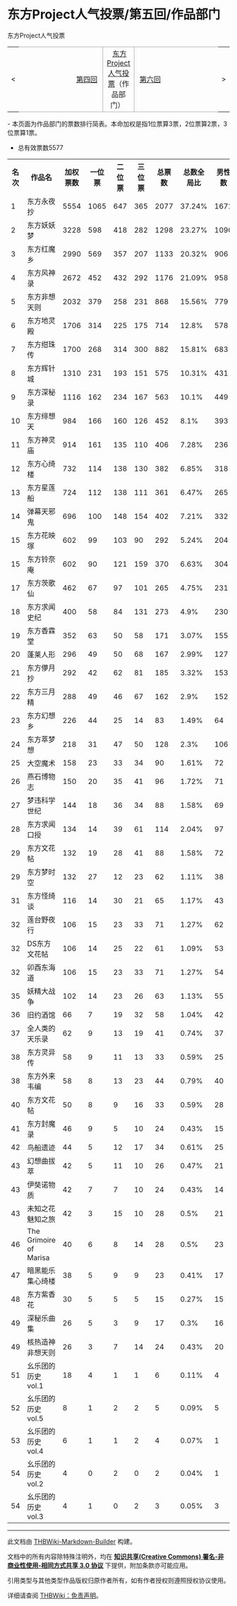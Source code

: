 # 东方Project人气投票/第五回/作品部门

<!-- source html: G:\repos\THBWiki-Markdown-Builder\THBWikiMarkdown\Temp\main\6\69\ns0%3A%E4%B8%9C%E6%96%B9Project%E4%BA%BA%E6%B0%94%E6%8A%95%E7%A5%A8%2F%E7%AC%AC%E4%BA%94%E5%9B%9E%2F%E4%BD%9C%E5%93%81%E9%83%A8%E9%97%A8.html -->

东方Project人气投票

<center>

<table>
<tbody><tr>
<td>&lt;
</td>
<td style="border-top: 1px solid #aaaaaa; border-bottom: 1px solid #aaaaaa; width: 50%; text-align: right"><a href="./东方Project人气投票-第四回-作品部门.md" title="东方Project人气投票/第四回/作品部门">第四回</a>&#160;
</td>
<td style="text-align: center; border-left: 1px solid #aaaaaa; border-right: 1px solid #aaaaaa; border-top: 1px solid #aaaaaa; border-bottom: 1px solid #aaaaaa;">&#160;<a href="./东方Project人气投票.md" title="东方Project人气投票">东方Project人气投票</a>（作品部门）&#160;
</td>
<td style="border-top: 1px solid #aaaaaa; border-bottom: 1px solid #aaaaaa; width: 50%; text-align: left">&#160;<a href="./东方Project人气投票-第六回-作品部门.md" title="东方Project人气投票/第六回/作品部门">第六回</a>
</td>
<td>&gt;
</td></tr></tbody></table>

  
</center>
- 本页面为作品部门的票数排行简表。本命加权是指1位票算3票，2位票算2票，3位票算1票。

- 总有效票数5577


<table>
<tbody><tr>
<th>名次</th>
<th>作品名</th>
<th>加权票数</th>
<th>一位票</th>
<th>二位票</th>
<th>三位票</th>
<th>总票数</th>
<th>总数全局比</th>
<th>男性数</th>
<th>男性比例</th>
<th>女性数</th>
<th>女性比例
</th></tr>
<tr>
<td>1</td>
<td>东方永夜抄</td>
<td>5554</td>
<td>1065</td>
<td>647</td>
<td>365</td>
<td>2077</td>
<td>37.24%</td>
<td>1671</td>
<td>80.45%</td>
<td>405</td>
<td>19.5%
</td></tr>
<tr>
<td>2</td>
<td>东方妖妖梦</td>
<td>3228</td>
<td>598</td>
<td>418</td>
<td>282</td>
<td>1298</td>
<td>23.27%</td>
<td>1090</td>
<td>83.98%</td>
<td>207</td>
<td>15.95%
</td></tr>
<tr>
<td>3</td>
<td>东方红魔乡</td>
<td>2990</td>
<td>569</td>
<td>357</td>
<td>207</td>
<td>1133</td>
<td>20.32%</td>
<td>906</td>
<td>79.96%</td>
<td>227</td>
<td>20.04%
</td></tr>
<tr>
<td>4</td>
<td>东方风神录</td>
<td>2672</td>
<td>452</td>
<td>432</td>
<td>292</td>
<td>1176</td>
<td>21.09%</td>
<td>958</td>
<td>81.46%</td>
<td>218</td>
<td>18.54%
</td></tr>
<tr>
<td>5</td>
<td>东方非想天则</td>
<td>2032</td>
<td>379</td>
<td>258</td>
<td>231</td>
<td>868</td>
<td>15.56%</td>
<td>779</td>
<td>89.75%</td>
<td>89</td>
<td>10.25%
</td></tr>
<tr>
<td>6</td>
<td>东方地灵殿</td>
<td>1706</td>
<td>314</td>
<td>225</td>
<td>175</td>
<td>714</td>
<td>12.8%</td>
<td>578</td>
<td>80.95%</td>
<td>136</td>
<td>19.05%
</td></tr>
<tr>
<td>7</td>
<td>东方绀珠传</td>
<td>1700</td>
<td>268</td>
<td>314</td>
<td>300</td>
<td>882</td>
<td>15.81%</td>
<td>683</td>
<td>77.44%</td>
<td>198</td>
<td>22.45%
</td></tr>
<tr>
<td>8</td>
<td>东方辉针城</td>
<td>1310</td>
<td>231</td>
<td>193</td>
<td>151</td>
<td>575</td>
<td>10.31%</td>
<td>431</td>
<td>74.96%</td>
<td>144</td>
<td>25.04%
</td></tr>
<tr>
<td>9</td>
<td>东方深秘录</td>
<td>1116</td>
<td>162</td>
<td>234</td>
<td>167</td>
<td>563</td>
<td>10.1%</td>
<td>449</td>
<td>79.75%</td>
<td>114</td>
<td>20.25%
</td></tr>
<tr>
<td>10</td>
<td>东方绯想天</td>
<td>984</td>
<td>166</td>
<td>160</td>
<td>126</td>
<td>452</td>
<td>8.1%</td>
<td>393</td>
<td>86.95%</td>
<td>59</td>
<td>13.05%
</td></tr>
<tr>
<td>11</td>
<td>东方神灵庙</td>
<td>914</td>
<td>161</td>
<td>135</td>
<td>110</td>
<td>406</td>
<td>7.28%</td>
<td>236</td>
<td>58.13%</td>
<td>170</td>
<td>41.87%
</td></tr>
<tr>
<td>12</td>
<td>东方心绮楼</td>
<td>732</td>
<td>114</td>
<td>138</td>
<td>130</td>
<td>382</td>
<td>6.85%</td>
<td>318</td>
<td>83.25%</td>
<td>64</td>
<td>16.75%
</td></tr>
<tr>
<td>13</td>
<td>东方星莲船</td>
<td>724</td>
<td>112</td>
<td>138</td>
<td>111</td>
<td>361</td>
<td>6.47%</td>
<td>265</td>
<td>73.41%</td>
<td>96</td>
<td>26.59%
</td></tr>
<tr>
<td>14</td>
<td>弹幕天邪鬼</td>
<td>696</td>
<td>100</td>
<td>148</td>
<td>154</td>
<td>402</td>
<td>7.21%</td>
<td>332</td>
<td>82.59%</td>
<td>68</td>
<td>16.92%
</td></tr>
<tr>
<td>15</td>
<td>东方花映塚</td>
<td>602</td>
<td>99</td>
<td>103</td>
<td>90</td>
<td>292</td>
<td>5.24%</td>
<td>204</td>
<td>69.86%</td>
<td>88</td>
<td>30.14%
</td></tr>
<tr>
<td>15</td>
<td>东方铃奈庵</td>
<td>602</td>
<td>90</td>
<td>121</td>
<td>159</td>
<td>370</td>
<td>6.63%</td>
<td>304</td>
<td>82.16%</td>
<td>66</td>
<td>17.84%
</td></tr>
<tr>
<td>17</td>
<td>东方茨歌仙</td>
<td>462</td>
<td>67</td>
<td>97</td>
<td>101</td>
<td>265</td>
<td>4.75%</td>
<td>231</td>
<td>87.17%</td>
<td>33</td>
<td>12.45%
</td></tr>
<tr>
<td>18</td>
<td>东方求闻史纪</td>
<td>400</td>
<td>58</td>
<td>84</td>
<td>131</td>
<td>273</td>
<td>4.9%</td>
<td>230</td>
<td>84.25%</td>
<td>43</td>
<td>15.75%
</td></tr>
<tr>
<td>19</td>
<td>东方香霖堂</td>
<td>352</td>
<td>63</td>
<td>50</td>
<td>58</td>
<td>171</td>
<td>3.07%</td>
<td>155</td>
<td>90.64%</td>
<td>16</td>
<td>9.36%
</td></tr>
<tr>
<td>20</td>
<td>蓬莱人形</td>
<td>296</td>
<td>49</td>
<td>50</td>
<td>68</td>
<td>167</td>
<td>2.99%</td>
<td>127</td>
<td>76.05%</td>
<td>40</td>
<td>23.95%
</td></tr>
<tr>
<td>21</td>
<td>东方儚月抄</td>
<td>292</td>
<td>42</td>
<td>62</td>
<td>81</td>
<td>185</td>
<td>3.32%</td>
<td>153</td>
<td>82.7%</td>
<td>32</td>
<td>17.3%
</td></tr>
<tr>
<td>22</td>
<td>东方三月精</td>
<td>288</td>
<td>49</td>
<td>46</td>
<td>67</td>
<td>162</td>
<td>2.9%</td>
<td>152</td>
<td>93.83%</td>
<td>10</td>
<td>6.17%
</td></tr>
<tr>
<td>23</td>
<td>东方幻想乡</td>
<td>226</td>
<td>44</td>
<td>25</td>
<td>14</td>
<td>83</td>
<td>1.49%</td>
<td>64</td>
<td>77.11%</td>
<td>19</td>
<td>22.89%
</td></tr>
<tr>
<td>24</td>
<td>东方萃梦想</td>
<td>218</td>
<td>31</td>
<td>47</td>
<td>50</td>
<td>128</td>
<td>2.3%</td>
<td>106</td>
<td>82.81%</td>
<td>22</td>
<td>17.19%
</td></tr>
<tr>
<td>25</td>
<td>大空魔术</td>
<td>158</td>
<td>23</td>
<td>33</td>
<td>34</td>
<td>90</td>
<td>1.61%</td>
<td>72</td>
<td>80%</td>
<td>18</td>
<td>20%
</td></tr>
<tr>
<td>26</td>
<td>燕石博物志</td>
<td>150</td>
<td>20</td>
<td>35</td>
<td>41</td>
<td>96</td>
<td>1.72%</td>
<td>71</td>
<td>73.96%</td>
<td>25</td>
<td>26.04%
</td></tr>
<tr>
<td>27</td>
<td>梦违科学世纪</td>
<td>144</td>
<td>18</td>
<td>36</td>
<td>34</td>
<td>88</td>
<td>1.58%</td>
<td>69</td>
<td>78.41%</td>
<td>19</td>
<td>21.59%
</td></tr>
<tr>
<td>28</td>
<td>东方求闻口授</td>
<td>134</td>
<td>14</td>
<td>39</td>
<td>61</td>
<td>114</td>
<td>2.04%</td>
<td>97</td>
<td>85.09%</td>
<td>17</td>
<td>14.91%
</td></tr>
<tr>
<td>29</td>
<td>东方文花帖</td>
<td>132</td>
<td>19</td>
<td>28</td>
<td>41</td>
<td>88</td>
<td>1.58%</td>
<td>72</td>
<td>81.82%</td>
<td>16</td>
<td>18.18%
</td></tr>
<tr>
<td>29</td>
<td>东方梦时空</td>
<td>132</td>
<td>27</td>
<td>12</td>
<td>23</td>
<td>62</td>
<td>1.11%</td>
<td>38</td>
<td>61.29%</td>
<td>24</td>
<td>38.71%
</td></tr>
<tr>
<td>31</td>
<td>东方怪绮谈</td>
<td>116</td>
<td>14</td>
<td>30</td>
<td>21</td>
<td>65</td>
<td>1.17%</td>
<td>43</td>
<td>66.15%</td>
<td>22</td>
<td>33.85%
</td></tr>
<tr>
<td>32</td>
<td>莲台野夜行</td>
<td>106</td>
<td>15</td>
<td>23</td>
<td>33</td>
<td>71</td>
<td>1.27%</td>
<td>62</td>
<td>87.32%</td>
<td>9</td>
<td>12.68%
</td></tr>
<tr>
<td>32</td>
<td>DS东方文花帖</td>
<td>106</td>
<td>14</td>
<td>25</td>
<td>22</td>
<td>61</td>
<td>1.09%</td>
<td>53</td>
<td>86.89%</td>
<td>8</td>
<td>13.11%
</td></tr>
<tr>
<td>32</td>
<td>卯酉东海道</td>
<td>106</td>
<td>15</td>
<td>23</td>
<td>33</td>
<td>71</td>
<td>1.27%</td>
<td>54</td>
<td>76.06%</td>
<td>17</td>
<td>23.94%
</td></tr>
<tr>
<td>35</td>
<td>妖精大战争</td>
<td>102</td>
<td>14</td>
<td>23</td>
<td>26</td>
<td>63</td>
<td>1.13%</td>
<td>55</td>
<td>87.3%</td>
<td>8</td>
<td>12.7%
</td></tr>
<tr>
<td>36</td>
<td>旧约酒馆</td>
<td>66</td>
<td>7</td>
<td>19</td>
<td>32</td>
<td>58</td>
<td>1.04%</td>
<td>42</td>
<td>72.41%</td>
<td>16</td>
<td>27.59%
</td></tr>
<tr>
<td>37</td>
<td>全人类的天乐录</td>
<td>62</td>
<td>9</td>
<td>13</td>
<td>19</td>
<td>41</td>
<td>0.74%</td>
<td>37</td>
<td>90.24%</td>
<td>4</td>
<td>9.76%
</td></tr>
<tr>
<td>38</td>
<td>东方灵异传</td>
<td>58</td>
<td>9</td>
<td>11</td>
<td>13</td>
<td>33</td>
<td>0.59%</td>
<td>25</td>
<td>75.76%</td>
<td>8</td>
<td>24.24%
</td></tr>
<tr>
<td>38</td>
<td>东方外来韦编</td>
<td>58</td>
<td>8</td>
<td>13</td>
<td>23</td>
<td>44</td>
<td>0.79%</td>
<td>40</td>
<td>90.91%</td>
<td>4</td>
<td>9.09%
</td></tr>
<tr>
<td>40</td>
<td>东方文花帖</td>
<td>50</td>
<td>8</td>
<td>9</td>
<td>16</td>
<td>33</td>
<td>0.59%</td>
<td>28</td>
<td>84.85%</td>
<td>5</td>
<td>15.15%
</td></tr>
<tr>
<td>41</td>
<td>东方封魔录</td>
<td>46</td>
<td>9</td>
<td>5</td>
<td>10</td>
<td>24</td>
<td>0.43%</td>
<td>15</td>
<td>62.5%</td>
<td>9</td>
<td>37.5%
</td></tr>
<tr>
<td>42</td>
<td>鸟船遗迹</td>
<td>44</td>
<td>5</td>
<td>12</td>
<td>17</td>
<td>34</td>
<td>0.61%</td>
<td>25</td>
<td>73.53%</td>
<td>9</td>
<td>26.47%
</td></tr>
<tr>
<td>43</td>
<td>幻想曲拔萃</td>
<td>42</td>
<td>5</td>
<td>11</td>
<td>10</td>
<td>26</td>
<td>0.47%</td>
<td>21</td>
<td>80.77%</td>
<td>5</td>
<td>19.23%
</td></tr>
<tr>
<td>43</td>
<td>伊奘诺物质</td>
<td>42</td>
<td>7</td>
<td>7</td>
<td>10</td>
<td>24</td>
<td>0.43%</td>
<td>14</td>
<td>58.33%</td>
<td>10</td>
<td>41.67%
</td></tr>
<tr>
<td>43</td>
<td>未知之花 魅知之旅</td>
<td>42</td>
<td>3</td>
<td>15</td>
<td>10</td>
<td>28</td>
<td>0.5%</td>
<td>21</td>
<td>75%</td>
<td>7</td>
<td>25%
</td></tr>
<tr>
<td>46</td>
<td>The Grimoire of Marisa</td>
<td>40</td>
<td>6</td>
<td>8</td>
<td>14</td>
<td>28</td>
<td>0.5%</td>
<td>23</td>
<td>82.14%</td>
<td>5</td>
<td>17.86%
</td></tr>
<tr>
<td>47</td>
<td>暗黑能乐集心绮楼</td>
<td>38</td>
<td>5</td>
<td>9</td>
<td>9</td>
<td>23</td>
<td>0.41%</td>
<td>17</td>
<td>73.91%</td>
<td>6</td>
<td>26.09%
</td></tr>
<tr>
<td>48</td>
<td>东方紫香花</td>
<td>30</td>
<td>5</td>
<td>5</td>
<td>5</td>
<td>15</td>
<td>0.27%</td>
<td>15</td>
<td>100%</td>
<td>0</td>
<td>0%
</td></tr>
<tr>
<td>49</td>
<td>深秘乐曲集</td>
<td>26</td>
<td>5</td>
<td>3</td>
<td>9</td>
<td>17</td>
<td>0.3%</td>
<td>16</td>
<td>94.12%</td>
<td>1</td>
<td>5.88%
</td></tr>
<tr>
<td>49</td>
<td>核热造神非想天则</td>
<td>26</td>
<td>3</td>
<td>7</td>
<td>14</td>
<td>24</td>
<td>0.43%</td>
<td>20</td>
<td>83.33%</td>
<td>4</td>
<td>16.67%
</td></tr>
<tr>
<td>51</td>
<td>幺乐团的历史 vol.1</td>
<td>18</td>
<td>4</td>
<td>1</td>
<td>1</td>
<td>6</td>
<td>0.11%</td>
<td>4</td>
<td>66.67%</td>
<td>2</td>
<td>33.33%
</td></tr>
<tr>
<td>52</td>
<td>幺乐团的历史 vol.5</td>
<td>8</td>
<td>1</td>
<td>2</td>
<td>2</td>
<td>5</td>
<td>0.09%</td>
<td>5</td>
<td>100%</td>
<td>0</td>
<td>0%
</td></tr>
<tr>
<td>53</td>
<td>幺乐团的历史 vol.4</td>
<td>6</td>
<td>1</td>
<td>1</td>
<td>2</td>
<td>4</td>
<td>0.07%</td>
<td>1</td>
<td>25%</td>
<td>3</td>
<td>75%
</td></tr>
<tr>
<td>54</td>
<td>幺乐团的历史 vol.2</td>
<td>4</td>
<td>0</td>
<td>2</td>
<td>0</td>
<td>2</td>
<td>0.04%</td>
<td>1</td>
<td>50%</td>
<td>1</td>
<td>50%
</td></tr>
<tr>
<td>54</td>
<td>幺乐团的历史 vol.3</td>
<td>4</td>
<td>1</td>
<td>0</td>
<td>2</td>
<td>3</td>
<td>0.05%</td>
<td>3</td>
<td>100%</td>
<td>0</td>
<td>0%
</td></tr></tbody></table>






---

此文档由 [THBWiki-Markdown-Builder](https://github.com/Delsin-Yu/THBWiki-Markdown-Builder) 构建。

文档中的所有内容除特殊注明外，均在 [**知识共享(Creative Commons) 署名-非商业性使用-相同方式共享 3.0 协议**](https://creativecommons.org/licenses/by-sa/3.0/deed.zh-hans) 下提供，附加条款亦可能应用。

引用类型与其他类型作品版权归原作者所有，如有作者授权则遵照授权协议使用。

详细请查阅 [THBWiki：免责声明](https://thbwiki.cc/THBWiki:%E5%85%8D%E8%B4%A3%E5%A3%B0%E6%98%8E)。

